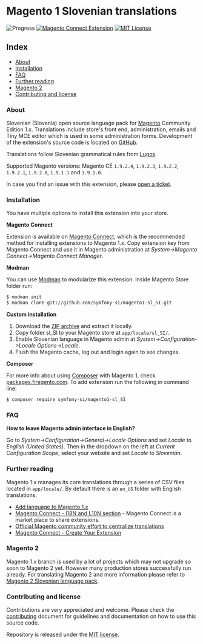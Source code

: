 # Magento 1 Slovenian translations

![Progress](http://progressed.io/bar/100?title=completed)
[![Magento Connect Extension](https://img.shields.io/badge/Magento-Connnect-bc6538.svg)](https://www.magentocommerce.com/magento-connect/)
[![MIT License](https://img.shields.io/badge/license-MIT-blue.svg)](LICENSE)

## Index

* [About](#about)
* [Installation](#installation)
* [FAQ](#faq)
* [Further reading](#further-reading)
* [Magento 2](#magento-2)
* [Contributing and license](#contributing-and-license)

### About

Slovenian (Slovenia) open source language pack for [Magento](https://magento.com/) Community
Edition 1.x. Translations include store's front end, administration, emails and
Tiny MCE editor which is used in some administration forms. Development of the
extension's source code is located on [GitHub](https://github.com/symfony-si/magento1-sl_SI).

Translations follow Slovenian grammatical rules from [Lugos](https://wiki.lugos.si/slovenjenje:pravila).

Supported Magento versions: Magento CE `1.9.2.4`, `1.9.2.3`, `1.9.2.2`, `1.9.2.1`,
`1.9.2.0`, `1.9.1.1` and `1.9.1.0`.

In case you find an issue with this extension, please
[open a ticket](https://github.com/symfony-si/magento1-sl_SI/issues).

### Installation

You have multiple options to install this extension into your store.

**Magento Connect**

Extension is available on [Magento Connect](https://www.magentocommerce.com/magento-connect/),
which is the recommended method for installing extensions to Magento 1.x. Copy
extension key from Magento Connect and use it in Magento administration at
*System->Magento Connect->Magento Connect Manager*.

**Modman**

You can use [Modman](https://github.com/colinmollenhour/modman) to modularize this
extension. Inside Magento Store folder run:

```bash
$ modman init
$ modman clone git://github.com/symfony-si/magento1-sl_SI.git
```

**Custom installation**

1. Download the [ZIP archive](https://github.com/symfony-si/magento1-sl_SI/archive/master.zip)
and extract it locally.
2. Copy folder sl_SI to your Magento store at `app/locale/sl_SI/`.
3. Enable Slovenian language in Magento admin at *System->Configuration->Locale Options->Locale*.
4. Flush the Magento cache, log out and login again to see changes.

**Composer**

For more info about using [Composer](https://getcomposer.org) with Magento 1, check
[packages.firegento.com](http://packages.firegento.com/). To add extension run
the following in command line:

```bash
$ composer require symfony-si/magento1-sl_SI
```

### FAQ

**How to leave Magento admin interface in English?**

Go to *System->Configuration->General->Locale Options* and set *Locale* to
*English (United States)*. Then in the dropdown on the left at
*Current Configuration Scope*, select your website and set *Locale* to *Slovenian*.

### Further reading

Magento 1.x manages its core translations through a series of CSV files located
in `app/locale/`. By default there is an `en_US` folder with English translations.

* [Add language to Magento 1.x](http://merch.docs.magento.com/ce/user_guide/store-operations/language-add.html)
* [Magento Connect - I18N and L10N section](https://www.magentocommerce.com/magento-connect/customer-experience/internationalization-localization.html) - Magento Connect is a market place to share extensions.
* [Official Magento community effort to centralize translations](https://crowdin.com/project/magento-1)
* [Magento Connect - Create Your Extension](https://www.magentocommerce.com/magento-connect/create_your_extension/)

### Magento 2

Magento 1.x branch is used by a lot of projects which may not upgrade so soon to
Magento 2 yet. However many production stores successfully run already. For
translating Magento 2 and more information please refer to
[Magento 2 Slovenian language pack](https://github.com/symfony-si/magento2-sl_si).

### Contributing and license

Contributions are very appreciated and welcome. Please check the
[contributing](https://github.com/symfony-si/magento1-sl_SI/blob/master/CONTRIBUTING.md)
document for guidelines and documentation on how to use this source code.

Repository is released under the [MIT license](https://github.com/symfony-si/magento1-sl_SI/blob/master/LICENSE).
